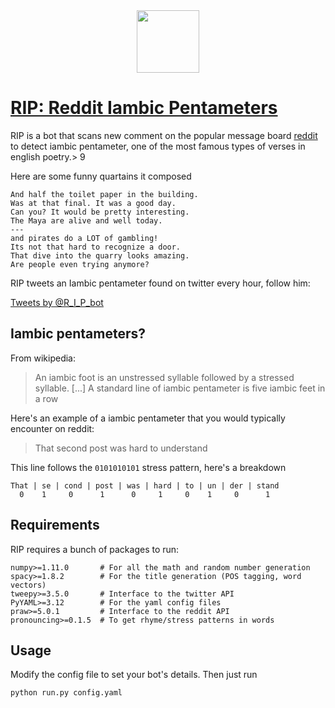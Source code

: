 <div align="center">
  <a href="https://pmichel31415.github.io/reddit-iambic-pentameter/">
    <img src="https://github.com/pmichel31415/reddit-iambic-pentameter/raw/master/logo.gif" width="100px">
  </a>
</div>

#  [RIP: Reddit Iambic Pentameters](https://pmichel31415.github.io/reddit-iambic-pentameter/)

RIP is a bot that scans new comment on the popular message board [reddit](https://www.reddit.com/r/all/) to detect iambic pentameter, one of the most famous types of verses in english poetry.>
9
> 

Here are some funny quartains it composed

    And half the toilet paper in the building.
    Was at that final. It was a good day.
    Can you? It would be pretty interesting.
    The Maya are alive and well today.
    ---
    and pirates do a LOT of gambling!
    Its not that hard to recognize a door.
    That dive into the quarry looks amazing.
    Are people even trying anymore?

RIP tweets an Iambic pentameter found on twitter every hour, follow him:

<a class="twitter-timeline" href="https://twitter.com/R_I_P_bot">Tweets by @R_I_P_bot</a> 

## Iambic pentameters?

From wikipedia:

> An iambic foot is an unstressed syllable followed by a stressed syllable. [...] A standard line of iambic pentameter is five iambic feet in a row

Here's an example of a iambic pentameter that you would typically encounter on reddit:

> That second post was hard to understand 

This line follows the ``0101010101`` stress pattern, here's a breakdown

    That | se | cond | post | was | hard | to | un | der | stand
      0    1     0      1      0     1     0    1     0      1  
	 
## Requirements

RIP requires a bunch of packages to run:

    numpy>=1.11.0       # For all the math and random number generation
    spacy>=1.8.2        # For the title generation (POS tagging, word vectors)
    tweepy>=3.5.0       # Interface to the twitter API
    PyYAML>=3.12        # For the yaml config files
    praw>=5.0.1         # Interface to the reddit API
    pronouncing>=0.1.5  # To get rhyme/stress patterns in words
    
## Usage

Modify the config file to set your bot's details. Then just run

```bash
python run.py config.yaml
```
